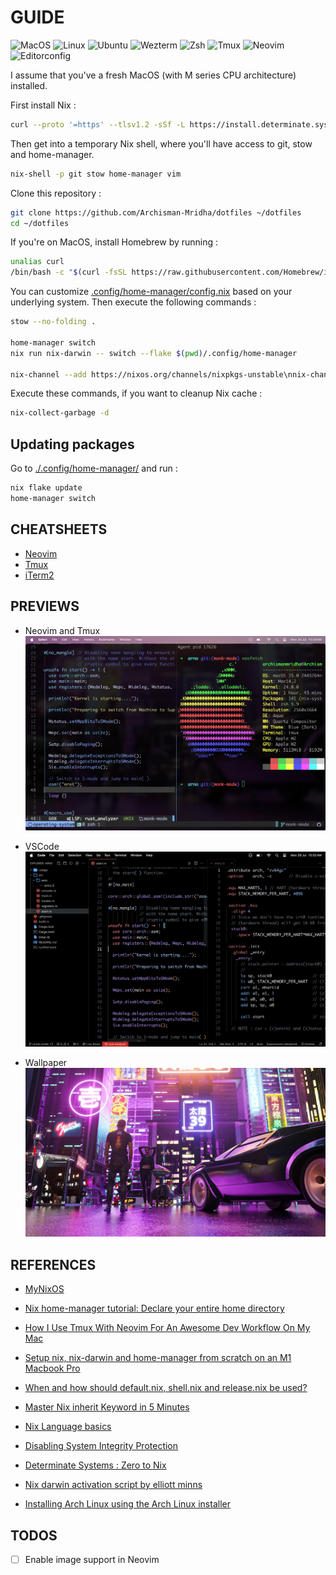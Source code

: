 # GUIDE

<p>
	<img alt="MacOS" src="https://img.shields.io/badge/macOS-000?logo=macos&logoColor=fff&style=for-the-badge" />
	<img alt="Linux" src="https://img.shields.io/badge/Linux-FCC624?logo=linux&logoColor=000&style=for-the-badge" />
	<img alt="Ubuntu" src="https://img.shields.io/badge/Ubuntu-E95420?logo=ubuntu&logoColor=fff&style=for-the-badge" />
	<img alt="Wezterm" src="https://img.shields.io/badge/WezTerm-4E49EE?logo=wezterm&logoColor=fff&style=for-the-badge" />
	<img alt="Zsh" src="https://img.shields.io/badge/Zsh-F15A24?logo=zsh&logoColor=fff&style=for-the-badge" />
	<img alt="Tmux" src="https://img.shields.io/badge/tmux-1BB91F?logo=tmux&logoColor=fff&style=for-the-badge" />
	<img alt="Neovim" src="https://img.shields.io/badge/Neovim-57A143?logo=neovim&logoColor=fff&style=for-the-badge" />
	<img alt="Editorconfig" src="https://img.shields.io/badge/EditorConfig-FEFEFE?logo=editorconfig&logoColor=000&style=for-the-badge" />
</p>

I assume that you've a fresh MacOS (with M series CPU architecture) installed.

First install Nix :

```sh
curl --proto '=https' --tlsv1.2 -sSf -L https://install.determinate.systems/nix | sh -s -- install
```

Then get into a temporary Nix shell, where you'll have access to git, stow and home-manager.

```sh
nix-shell -p git stow home-manager vim
```

Clone this repository :

```sh
git clone https://github.com/Archisman-Mridha/dotfiles ~/dotfiles
cd ~/dotfiles
```

If you're on MacOS, install Homebrew by running :

```sh
unalias curl
/bin/bash -c "$(curl -fsSL https://raw.githubusercontent.com/Homebrew/install/HEAD/install.sh)"
```

You can customize [.config/home-manager/config.nix](.config/home-manager/config.nix) based on your
underlying system. Then execute the following commands :

```sh
stow --no-folding .

home-manager switch
nix run nix-darwin -- switch --flake $(pwd)/.config/home-manager

nix-channel --add https://nixos.org/channels/nixpkgs-unstable\nnix-channel --update
```

Execute these commands, if you want to cleanup Nix cache :

```sh
nix-collect-garbage -d
```

## Updating packages

Go to [./.config/home-manager/](./.config/home-manager/) and run :

```sh
nix flake update
home-manager switch
```

## CHEATSHEETS

- [Neovim](https://gist.github.com/Archisman-Mridha/41923c35fec46d46497a06bdca56cb6f)
- [Tmux](https://gist.github.com/Archisman-Mridha/d0157da78bac7e1675aa15cfdfa2eb97)
- [iTerm2](https://gist.github.com/Archisman-Mridha/b7654858acb1d7169482f1307b786a67)

## PREVIEWS

- Neovim and Tmux
  ![Neovim and Tmux](./previews/neovim-and-tmux.png)

- VSCode
  ![VSCode](./previews/vscode.png)

- Wallpaper
  ![CyberPunk](./.config/wallpapers/cyberpunk.jpg)

## REFERENCES

- [MyNixOS](https://mynixos.com)

- [Nix home-manager tutorial: Declare your entire home directory](https://youtu.be/FcC2dzecovw)

- [How I Use Tmux With Neovim For An Awesome Dev Workflow On My Mac](https://www.youtube.com/watch?v=U-omALWIBos)

- [Setup nix, nix-darwin and home-manager from scratch on an M1 Macbook Pro](https://gist.github.com/jmatsushita/5c50ef14b4b96cb24ae5268dab613050)

- [When and how should default.nix, shell.nix and release.nix be used?](https://stackoverflow.com/questions/44088192/when-and-how-should-default-nix-shell-nix-and-release-nix-be-used)

- [Master Nix inherit Keyword in 5 Minutes](https://www.ersocon.net/articles/master-nix-inherit-keyword-in-5-minutes~c464b126-0d57-4971-9a87-2515f9aa8d19)

- [Nix Language basics](https://nix.dev/tutorials/nix-language.html)

- [Disabling System Integrity Protection](https://github.com/koekeishiya/yabai/wiki/Disabling-System-Integrity-Protection)
- [Determinate Systems : Zero to Nix](https://zero-to-nix.com)

- [Nix darwin activation script by elliott minns](https://gist.github.com/elliottminns/211ef645ebd484eb9a5228570bb60ec3)

- [Installing Arch Linux using the Arch Linux installer](https://www.youtube.com/watch?v=FxeriGuJKTM&t=354s)

## TODOS

- [ ] Enable image support in Neovim
